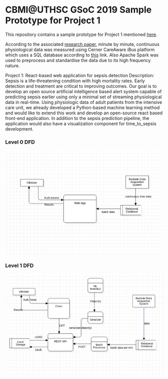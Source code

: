 # CBMI@UTHSC GSoC 2019 Sample Prototype for Project 1

This repository contains a sample prototype for Project 1 mentioned [here](https://docs.google.com/document/d/1HQCrOy694zVUnhx7xibheohTeonS1OzEKW22RbEUyvU/edit#).

According to the associated [research paper](https://www.sciencedirect.com/science/article/pii/S1386505618309444?via%3Dihub#bib0155), minute by minute, continuous physiological data was measured
using Cerner CareAware iBus platform which uses a SQL database according to [this](https://en.m.wikipedia.org/wiki/Cerner_CCL) link.
Also Apache Spark was used to preprocess and standardise the data due to its high 
frequency nature.<br>

Project 1: React-based web application for sepsis detection
Description: Sepsis is a life-threatening condition with high 
mortality rates. Early detection and treatment are critical to 
improving outcomes. Our goal is to develop an open source artificial 
intelligence based alert system capable of predicting sepsis earlier
using only a minimal set of streaming physiological data in real-time.
Using physiologic data of adult patients from the intensive care unit,
we already developed a Python-based machine learning method and would
like to extend this work and develop an open-source react based 
front-end application. In addition to the sepsis prediction pipeline,
the application would also have a visualization component for 
time_to_sepsis development.

### Level 0 DFD
![level0DFD](https://github.com/ShaswatLenka/CBMI-UTHSC/blob/master/images/level%200.png)
### Level 1 DFD
![level1DFD](https://github.com/ShaswatLenka/CBMI-UTHSC/blob/master/images/level%201.png)